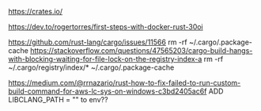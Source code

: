 https://crates.io/

https://dev.to/rogertorres/first-steps-with-docker-rust-30oi

https://github.com/rust-lang/cargo/issues/11566
rm -rf ~/.cargo/.package-cache
https://stackoverflow.com/questions/47565203/cargo-build-hangs-with-blocking-waiting-for-file-lock-on-the-registry-index-a
rm -rf ~/.cargo/registry/index/\* ~/.cargo/.package-cache

https://medium.com/@rrnazario/rust-how-to-fix-failed-to-run-custom-build-command-for-aws-lc-sys-on-windows-c3bd2405ac6f
ADD LIBCLANG_PATH = "" to env??
